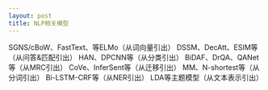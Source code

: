 ```yaml
---
layout: post
title: NLP相关模型
---
```

SGNS/cBoW、FastText、等ELMo（从词向量引出）
DSSM、DecAtt、ESIM等（从问答&匹配引出）
HAN、DPCNN等（从分类引出）
BiDAF、DrQA、QANet等（从MRC引出）
CoVe、InferSent等（从迁移引出）
MM、N-shortest等（从分词引出）
Bi-LSTM-CRF等（从NER引出）
LDA等主题模型（从文本表示引出）

